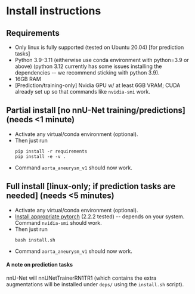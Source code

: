 <!-- 
SPDX-FileCopyrightText: Copyright 2024 German Cancer Research Center (DKFZ) and Institute of Radiology, Uniklinikum Erlangen, Friedrich-Alexander-Universität Erlangen-Nürnberg (FAU).
SPDX-License-Identifier: CC BY-NC 4.0
-->

# Install instructions

## Requirements

- Only linux is fully supported (tested on Ubuntu 20.04) [for prediction tasks]
- Python 3.9-3.11 (eitherwise use conda environment with python=3.9 or above) (python 3.12 currently has some issues installing the dependencies -- we recommend sticking with python 3.9).
- 16GB RAM
- [Prediction/training-only] Nvidia GPU w/ at least 6GB VRAM; CUDA already set up so that commands like `nvidia-smi` work.

## Partial install [no nnU-Net training/predictions] (needs <1 minute)

- Activate any virtual/conda environment (optional).
- Then just run
    ```
    pip install -r requirements
    pip install -e -v .
    ```
- Command `aorta_aneurysm_v1` should now work.

## Full install [linux-only; if prediction tasks are needed] (needs <5 minutes)

- Activate any virtual/conda environment (optional).
- [Install appropriate pytorch](https://pytorch.org/get-started/locally/) (2.2.2 tested) -- depends on your system. Command `nvidia-smi` should work.
- Then just run 
    ```
    bash install.sh
    ```
- Command `aorta_aneurysm_v1` should now work.


#### A note on prediction tasks

nnU-Net will nnUNetTrainerRN1TR1 (which contains the extra augmentations will be installed under `deps/` using the `install.sh` script).